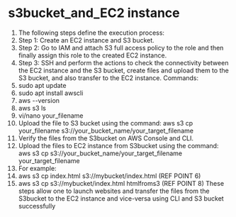 # s3bucket_and_EC2 instance
1. The following steps define the execution process:
2. Step 1: Create an EC2 instance and S3 bucket.
3. Step 2: Go to IAM and attach S3 full access policy to the role and then finally assign this role to the created EC2 instance.
4. Step 3: SSH and perform the actions to check the connectivity between the EC2 instance and the S3 bucket, create files and upload them to the S3  bucket, and also transfer to the EC2 instance.
Commands:
  1. sudo apt update
  2. sudo apt install awscli
  3. aws --version
  4. aws s3 ls
  5. vi/nano your_filename
  6. Upload the file to S3 bucket using the command: aws s3 cp your_filename s3://your_bucket_name/your_target_filename
  7. Verify the files from the S3bucket on AWS Console and CLI.
  8. Upload the files to EC2 instance from S3bucket using the command: aws s3 cp s3://your_bucket_name/your_target_filename your_target_filename
  9. For example:
  10. aws s3 cp index.html s3://mybucket/index.html (REF POINT 6)
  11. aws s3 cp s3://mybucket/index.html htmlfroms3 (REF POINT 8)
These steps allow one to launch websites and transfer the files from the S3bucket to the EC2 instance and vice-versa using CLI and S3 bucket successfully
